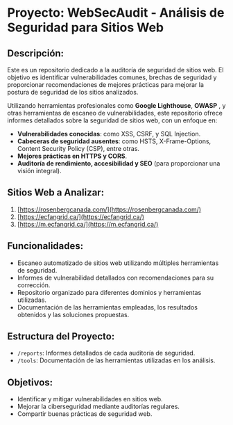 # Proyecto: **WebSecAudit - Análisis de Seguridad para Sitios Web**

## Descripción:

Este es un repositorio dedicado a la auditoría de seguridad de sitios web. El objetivo es identificar vulnerabilidades comunes, brechas de seguridad y proporcionar recomendaciones de mejores prácticas para mejorar la postura de seguridad de los sitios analizados.

Utilizando herramientas profesionales como **Google Lighthouse**, **OWASP** , y otras herramientas de escaneo de vulnerabilidades, este repositorio ofrece informes detallados sobre la seguridad de sitios web, con un enfoque en:

- **Vulnerabilidades conocidas**: como XSS, CSRF, y SQL Injection.
- **Cabeceras de seguridad ausentes**: como HSTS, X-Frame-Options, Content Security Policy (CSP), entre otras.
- **Mejores prácticas en HTTPS y CORS**.
- **Auditoría de rendimiento, accesibilidad y SEO** (para proporcionar una visión integral).

## Sitios Web a Analizar:

1. [https://rosenbergcanada.com/](https://rosenbergcanada.com/)
2. [https://ecfangrid.ca/](https://ecfangrid.ca/)
3. [https://m.ecfangrid.ca/](https://m.ecfangrid.ca/)

## Funcionalidades:

- Escaneo automatizado de sitios web utilizando múltiples herramientas de seguridad.
- Informes de vulnerabilidad detallados con recomendaciones para su corrección.
- Repositorio organizado para diferentes dominios y herramientas utilizadas.
- Documentación de las herramientas empleadas, los resultados obtenidos y las soluciones propuestas.

## Estructura del Proyecto:

- `/reports`: Informes detallados de cada auditoría de seguridad.
- `/tools`: Documentación de las herramientas utilizadas en los análisis.

## Objetivos:

- Identificar y mitigar vulnerabilidades en sitios web.
- Mejorar la ciberseguridad mediante auditorías regulares.
- Compartir buenas prácticas de seguridad web.
